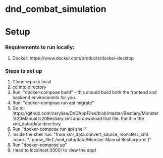 # dnd_combat_simulation

# Setup
### Requirements to run locally:
<ol>
  <li>Docker: https://www.docker.com/products/docker-desktop</li>
</ol>

### Steps to set up
<ol>
  <li>Clone repo to local</li>
  <li>cd into directory</li>
  <li>Run: "docker-compose build" - this should build both the frontend and backend environments for you. </li>
  <li>Run: "docker-compose run api migrate"</li>
  <li>Go to: https://github.com/ceryliae/DnDAppFiles/blob/master/Bestiary/Monster%20Manual%20Bestiary.xml and download that file. Put it in the xml_data/data directory</li>
  <li>Run "docker-compose run api shell"</li>
  <li>Inside the shell run: "from xml_data.convert_source_monsters_xml import *; parse_file('./xml_data/data/Monster Manual Bestiary.xml')"</li>
  <li>Run "docker-compose up"</li>
  <li>Head to localhost:3000/ to view the app!</li>
</ol>
